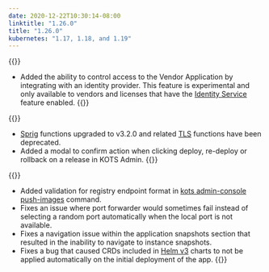 ```yaml
---
date: 2020-12-22T10:30:14-08:00
linktitle: "1.26.0"
title: "1.26.0"
kubernetes: "1.17, 1.18, and 1.19"
---
```


{{<features>}}
* Added the ability to control access to the Vendor Application by integrating with an identity provider. This feature is experimental and only available to vendors and licenses that have the [Identity Service](https://kots.io/vendor/identity-service/configuring-identity-service/) feature enabled.
{{</features>}}

{{<changes>}}
* [Sprig](http://masterminds.github.io/sprig/) functions upgraded to v3.2.0 and related [TLS](https://kots.io/reference/template-functions/static-context/#tlscert) functions have been deprecated.
* Added a modal to confirm action when clicking deploy, re-deploy or rollback on a release in KOTS Admin.
{{</changes>}}

{{<fixes>}}
* Added validation for registry endpoint format in [kots admin-console push-images](https://kots.io/kots-cli/admin-console/) command.
* Fixes an issue where port forwarder would sometimes fail instead of selecting a random port automatically when the local port is not available. 
* Fixes a navigation issue within the application snapshots section that resulted in the inability to navigate to instance snapshots.
* Fixes a bug that caused CRDs included in [Helm v3](https://kots.io/reference/v1beta1/helmchart/#helmversion) charts to not be applied automatically on the initial deployment of the app.
{{</fixes>}}
